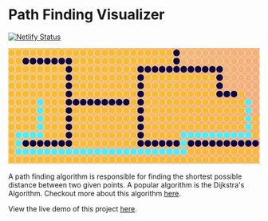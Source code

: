 # Path Finding Visualizer
[![Netlify Status](https://api.netlify.com/api/v1/badges/f67f80f5-5b26-47b3-904f-9d8c203d5596/deploy-status)](https://app.netlify.com/sites/dijkstra-path-finder/deploys)

<img src="/src/img.jpg">

A path finding algorithm is responsible for finding the shortest possible distance between two given points. A popular algorithm is the Dijkstra's Algorithm. Checkout more about this algorithm [here](https://en.wikipedia.org/wiki/Dijkstra%27s_algorithm).

View the live demo of this project [here](https://dijkstra-path-finder.netlify.app/).